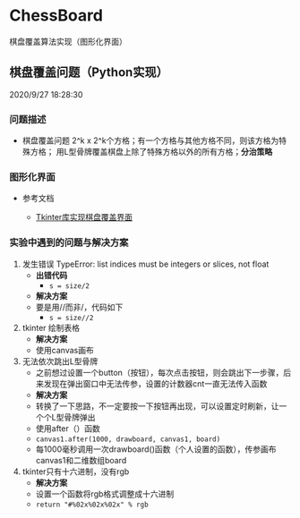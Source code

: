 # ChessBoard
棋盘覆盖算法实现（图形化界面）
## 棋盘覆盖问题（Python实现）

2020/9/27 18:28:30

### 问题描述

- 棋盘覆盖问题
  2^k x 2^k个方格；有一个方格与其他方格不同，则该方格为特殊方格；
  用L型骨牌覆盖棋盘上除了特殊方格以外的所有方格；**分治策略**

### 图形化界面

- 参考文档

  - [Tkinter库实现棋盘覆盖界面](https://download.csdn.net/download/kevinoop/10323229)

### 实验中遇到的问题与解决方案

1. 发生错误 TypeError: list indices must be integers or slices, not float
   - **出错代码**
     - ```s = size/2```
   - **解决方案**
   - 要是用//而非/，代码如下
     - ```s = size//2```
2. tkinter 绘制表格
   - **解决方案**
   - 使用canvas画布
3. 无法依次跳出L型骨牌
   - 之前想过设置一个button（按钮），每次点击按钮，则会跳出下一步骤，后来发现在弹出窗口中无法传参，设置的计数器cnt一直无法传入函数
   - **解决方案**
   - 转换了一下思路，不一定要按一下按钮再出现，可以设置定时刷新，让一个个L型骨牌弹出
   - 使用after（）函数
   - ```canvas1.after(1000, drawboard, canvas1, board)```
   - 每1000毫秒调用一次drawboard()函数（个人设置的函数），传参画布canvas1和二维数组board
4. tkinter只有十六进制，没有rgb
   - **解决方案**
   - 设置一个函数将rgb格式调整成十六进制
   - ```return "#%02x%02x%02x" % rgb```  
